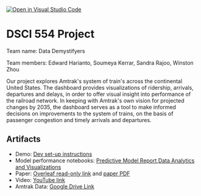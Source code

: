 [![Open in Visual Studio Code](https://classroom.github.com/assets/open-in-vscode-c66648af7eb3fe8bc4f294546bfd86ef473780cde1dea487d3c4ff354943c9ae.svg)](https://classroom.github.com/online_ide?assignment_repo_id=9291519&assignment_repo_type=AssignmentRepo)
# DSCI 554 Project

Team name: Data Demystifyers

Team members: Edward Harianto, Soumeya Kerrar,  Sandra Rajoo, Winston Zhou

Our project explores Amtrak's system of train's across the continental United States. The dashboard provides visualizations of ridership, arrivals, departures and delays, in order to offer visual insight into performance of the railroad network. In keeping with Amtrak's own vision for projected changes by 2035, the dashboard serves as a tool to make informed decisions on improvements to the system of trains, on the basis of passenger congestion and timely arrivals and departures.

## Artifacts

- Demo: [Dev set-up instructions](https://github.com/DSCI-554/project-data-demystifiers/blob/master/demo/README.md)
- Model performance notebooks: [Predictive Model Report](https://github.com/DSCI-554/project-data-demystifiers/blob/master/model/predictiveModelReport.ipynb),[Data Analytics and Visualizations](https://github.com/DSCI-554/project-data-demystifiers/blob/master/model/Visualization%20of%20data%20analysis.ipynb)
- Paper: [Overleaf read-only link](https://www.overleaf.com/read/sgqspttqwjyn) and [paper PDF](paper/paper.pdf)
- Video: [YouTube link](https://youtu.be/Zt5d2lR-Mv8)
- Amtrak Data: [Google Drive Link](https://drive.google.com/drive/folders/1KyUyjOkP1ko9KdRMU7CAmNlFhoNeHvBt?usp=sharing)
